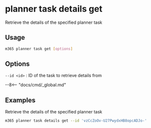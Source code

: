 # planner task details get

Retrieve the details of the specified planner task

## Usage

```sh
m365 planner task get [options]
```

## Options

`--id <id>`
: ID of the task to retrieve details from

--8<-- "docs/cmd/_global.md"

## Examples

Retrieve the details of the specified planner task

```sh
m365 planner task details get --id 'vzCcZoOv-U27PwydxHB8opcADJo-'
```
